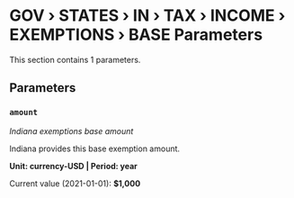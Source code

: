# GOV › STATES › IN › TAX › INCOME › EXEMPTIONS › BASE Parameters

This section contains 1 parameters.

## Parameters

### `amount`
*Indiana exemptions base amount*

Indiana provides this base exemption amount.

**Unit: currency-USD | Period: year**

Current value (2021-01-01): **$1,000**

